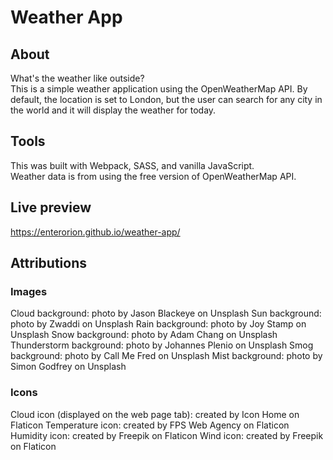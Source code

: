 # Weather App

## About 
What's the weather like outside?  
This is a simple weather application using the OpenWeatherMap API. By default, the location is set to London, but the user can 
search for any city in the world and it will display the weather for today. 

## Tools 
This was built with Webpack, SASS, and vanilla JavaScript.  
Weather data is from using the free version of OpenWeatherMap API.

## Live preview
https://enterorion.github.io/weather-app/


## Attributions 

### Images
Cloud background: photo by Jason Blackeye on Unsplash
Sun background: photo by Zwaddi on Unsplash
Rain background: photo by Joy Stamp on Unsplash 
Snow background: photo by Adam Chang on Unsplash 
Thunderstorm background: photo by Johannes Plenio on Unsplash 
Smog background: photo by Call Me Fred on Unsplash
Mist background: photo by Simon Godfrey on Unsplash

### Icons
Cloud icon (displayed on the web page tab): created by Icon Home on Flaticon
Temperature icon: created by FPS Web Agency on Flaticon 
Humidity icon: created by Freepik on Flaticon
Wind icon: created by Freepik on Flaticon
